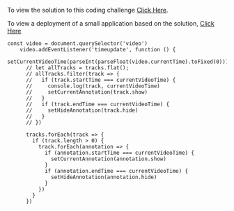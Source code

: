 To view the solution to this coding challenge [Click Here](https://github.com/SoftwareShean/Protatonna/blob/main/src/components/Player/Player.jsx).

To view a deployment of a small application based on the solution, [Click Here](https://newsela-challenge.netlify.app/)

```
const video = document.querySelector('video')
    video.addEventListener('timeupdate', function () {
      setCurrentVideoTime(parseInt(parseFloat(video.currentTime).toFixed(0)))
      // let allTracks = tracks.flat();
      // allTracks.filter(track => {
      //   if (track.startTime === currentVideoTime) {
      //     console.log(track, currentVideoTime)
      //     setCurrentAnnotation(track.show)
      //   }
      //   if (track.endTime === currentVideoTime) {
      //     setHideAnnotation(track.hide)
      //   }
      // })

      tracks.forEach(track => {
        if (track.length > 0) {
          track.forEach(annotation => {
            if (annotation.startTime === currentVideoTime) {
              setCurrentAnnotation(annotation.show)
            }
            if (annotation.endTime === currentVideoTime) {
              setHideAnnotation(annotation.hide)
            }
          })
        }
      })
```
